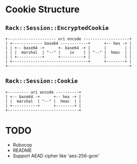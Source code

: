 # Cookie Structure

## `Rack::Session::EncryptedCookie`

```
+--------------------- uri encode --------------------+
| +------------- base64 ------------+      +-- hex -+ |
| | +-- base64 -+      +- base64 -+ |      |        | |
| | |  marshal  | "--" |    iv    | | "--" |  hmac  | |
| | +-----------+      +----------+ |      |        | |
| +---------------------------------+      +--------+ |
+-----------------------------------------------------+
```

## `Rack::Session::Cookie`

```
+--------- uri encode ----------+
| +-- base64 -+      +-- hex -+ |
| |  marshal  | "--" |  hmac  | |
| +-----------+      +--------+ |
+-------------------------------+
```

# TODO

- Rubocop
- README
- Support AEAD cipher like 'aes-256-gcm'
